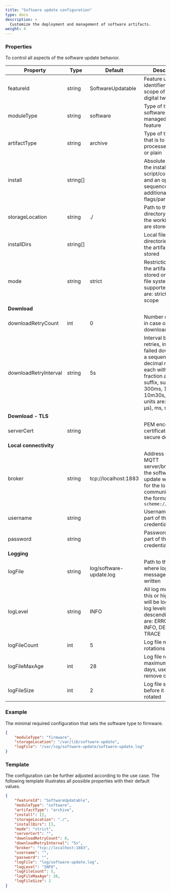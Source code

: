 ```yaml
---
title: "Software update configuration"
type: docs
description: >
  Customize the deployment and management of software artifacts.
weight: 4
---
```


### Properties

To control all aspects of the software update behavior.

| Property | Type | Default | Description |
| - | - | - | - |
| featureId | string | SoftwareUpdatable | Feature unique identifier in the scope of the edge digital twin |
| moduleType | string | software | Type of the software that is managed by this feature |
| artifactType | string | archive | Type of the artifact that is to be processed: archive or plain |
| install | string[] | | Absolute path to the install script/command and an optional sequence of additional flags/parameters |
| storageLocation | string | ./ | Path to the storage directory where the working files are stored |
| installDirs | string[] | | Local file system directories where the artifacts will be stored |
| mode | string | strict | Restriction where the artifacts can be stored on the local file system, the supported modes are: strict, lax and scope |
| **Download** | | | |
| downloadRetryCount | int| 0 | Number of retries, in case of a failed download |
| downloadRetryInterval | string | 5s | Interval between retries, in case of a failed download as a sequence of decimal numbers, each with optional fraction and a unit suffix, such as: 300ms, 1.5h, 10m30s, etc., time units are: ns, us (or µs), ms, s, m, h |
| **Download - TLS** | | | |
| serverCert | string | | PEM encoded certificate file for secure downloads |
| **Local connectivity** | | | |
| broker | string | tcp://localhost:1883 | Address of the MQTT server/broker that the software update will connect for the local communication, the format is: `scheme://host:port` |
| username | string | | Username that is a part of the credentials |
| password | string | | Password that is a part of the credentials |
| **Logging** | | | |
| logFile | string | log/software-update.log | Path to the file where log messages are written |
| logLevel | string | INFO | All log messages at this or higher level will be logged, the log levels in descending order are: ERROR, WARN, INFO, DEBUG and TRACE |
| logFileCount | int | 5 | Log file maximum rotations count |
| logFileMaxAge | int | 28 | Log file rotations maximum age in days, use 0 to not remove old log files |
| logFileSize | int | 2 | Log file size in MB before it gets rotated |

### Example

The minimal required configuration that sets the software type to firmware.

```json
{
    "moduleType": "firmware",
    "storageLocation": "/var/lib/software-update",
    "logFile": "/var/log/software-update/software-update.log"
}
```

### Template

The configuration can be further adjusted according to the use case.
The following template illustrates all possible properties with their default values.

```json
{
    "featureId": "SoftwareUpdatable",
    "moduleType": "software",
    "artifactType": "archive",
    "install": [],
    "storageLocation": "./",
    "installDirs": [],
    "mode": "strict",
    "serverCert": "",
    "downloadRetryCount": 0,
    "downloadRetryInterval": "5s",
    "broker": "tcp://localhost:1883",
    "username": "",
    "password": "",
    "logFile": "log/software-update.log",
    "logLevel": "INFO",
    "logFileCount": 5,
    "logFileMaxAge": 28,
    "logFileSize": 2
}
```
